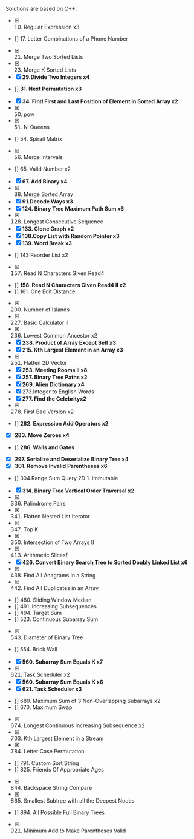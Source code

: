 Solutions are based on C++.

- [x] 10. Regular Expression x3
- [] 17. Letter Combinations of a Phone Number
- [x] 21. Merge Two Sorted Lists 
- [x] 23. Merge K Sorted Lists 
- [x] **29.Divide Two Integers x4**
- [] **31. Next Permutation x3**
- [x] **34. Find First and Last Position of Element in Sorted Array x2**
- [x] 50. pow
- [x] 51. N-Queens
- [] 54. Spirail Matrix
- [x] 56. Merge Intervals
- [] 65. Valid Number x2
- [x] **67. Add Binary x4**
- [x] 88. Merge Sorted Array
- [x] **91.Decode Ways x3**
- [x] **124. Binary Tree Maximum Path Sum x6**
- [x] 128. Longest Consecutive Sequence
- [x] **133. Clone Graph x2**
- [x] **138.Copy List with Random Pointer x3**
- [x] **139. Word Break x3**
- [] 143 Reorder List x2
- [x] 157. Read N Characters Given Read4
- [] **158. Read N Characters Given Read4 II x2**
- [] 161. One Edit Distance
- [x] 200. Number of Islands
- [x] 227. Basic Calculator II
- [x] 236. Lowest Common Ancestor x2
- [x] **238. Product of Array Except Self x3**
- [x] **215. Kth Largest Element in an Array x3**
- [x] 251. Flatten 2D Vector
- [x] **253. Meeting Rooms II x8**
- [x] **257. Binary Tree Paths x2**
- [x] **269. Alien Dictionary x4**
- [x] 273.Integer to English Words
- [x] **277. Find the Celebrityx2**
- [x] 278. First Bad Version x2
- [] **282. Expression Add Operators x2**
- [x] **283. Move Zeroes x4**
- [] **286. Walls and Gates**
- [x] **297. Serialize and Deserialize Binary Tree x4**
- [x] **301. Remove Invalid Parentheses x6**
- [] 304.Range Sum Query 2D 1. Immutable
- [x] **314. Binary Tree Vertical Order Traversal x2**
- [x] 336. Palindrome Pairs
- [x] 341. Flatten Nested List Iterator
- [x] 347. Top K
- [x] 350. Intersection of Two Arrays II
- [x] 413. Arithmetic Slicesf
- [x] **426. Convert Binary Search Tree to Sorted Doubly Linked List x6**
- [x] 438. Find All Anagrams in a String
- [x] 442. Find All Duplicates in an Array
- [] 480. Sliding Window Median
- [] 491. Increasing Subsequences
- [] 494. Target Sum
- [] 523. Continuous Subarray Sum
- [x] 543. Diameter of Binary Tree
- [] 554. Brick Wall
- [x] **560. Subarray Sum Equals K x7**
- [x] 621. Task Scheduler x2
- [x] **560. Subarray Sum Equals K x6**
- [x] **621. Task Scheduler x3**
- [] 689. Maximum Sum of 3 Non-Overlapping Subarrays x2
- [] 670. Maximum Swap
- [x] 674. Longest Continuous Increasing Subsequence x2
- [x] 703. Kth Largest Element in a Stream
- [x] 784. Letter Case Permutation
- [] 791. Custom Sort String
- [] 825. Friends Of Appropriate Ages
- [x] 844. Backspace String Compare
- [x] 865. Smallest Subtree with all the Deepest Nodes
- [] 894. All Possible Full Binary Trees
- [x] 921. Minimum Add to Make Parentheses Valid



